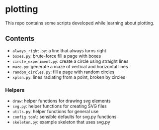 # plotting

This repo contains some scripts developed while learning about plotting.

## Contents

- `always_right.py`: a line that always turns right
- `boxes.py`: brute-force fill a page with boxes
- `circle_experiment.py`: create a circle using straight lines
- `maze.py`: generate a maze of vertical and horizontal lines
- `random_circles.py`: fill a page with random circles
- `xplsn.py`: lines radiating from a point, broken by circles

### Helpers

- `draw`: helper functions for drawing svg elements
- `svg.py`: helper functions for creating SVG files
- `utils.py`: helper functions for general use
- `config.toml`: sensible defaults for svg.py functions
- `skeleton.py`: example skeleton that uses svg.py



